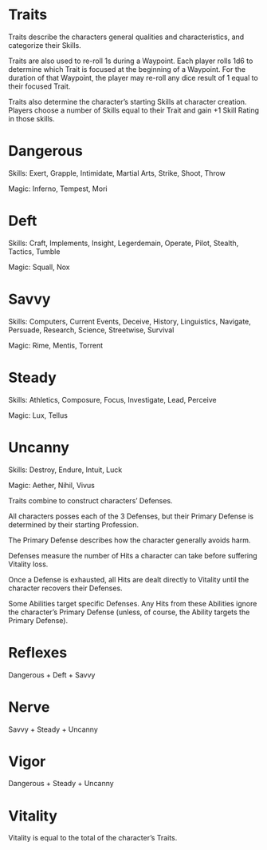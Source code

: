 # Traits

Traits describe the characters general qualities and characteristics, and categorize their Skills.

Traits are also used to re-roll 1s during a Waypoint.  Each player rolls 1d6 to determine which Trait is focused at the beginning of a Waypoint.  For the duration of that Waypoint, the player may re-roll any dice result of 1 equal to their focused Trait.

Traits also determine the character’s starting Skills at character creation.  Players choose a number of Skills equal to their Trait and gain +1 Skill Rating in those skills.

# Dangerous

Skills: Exert, Grapple, Intimidate, Martial Arts, Strike, Shoot, Throw

Magic: Inferno, Tempest, Mori

# Deft

Skills: Craft, Implements, Insight, Legerdemain, Operate, Pilot, Stealth, Tactics, Tumble

Magic: Squall, Nox

# Savvy

Skills: Computers, Current Events, Deceive, History, Linguistics, Navigate, Persuade, Research, Science, Streetwise, Survival

Magic: Rime, Mentis, Torrent

# Steady

Skills: Athletics, Composure, Focus, Investigate, Lead, Perceive

Magic: Lux,  Tellus

# Uncanny

Skills: Destroy, Endure, Intuit, Luck

Magic: Aether, Nihil, Vivus

Traits combine to construct characters’ Defenses.  

All characters posses each of the 3 Defenses, but their Primary Defense is determined by their starting Profession.

The Primary Defense describes how the character generally avoids harm.

Defenses measure the number of Hits a character can take before suffering Vitality loss.  

Once a Defense is exhausted, all Hits are dealt directly to Vitality until the character recovers their Defenses.

Some Abilities target specific Defenses.  Any Hits from these Abilities ignore the character’s Primary Defense (unless, of course, the Ability targets the Primary Defense).

# Reflexes

Dangerous + Deft + Savvy

# Nerve

Savvy + Steady + Uncanny

# Vigor

Dangerous + Steady + Uncanny

# Vitality

Vitality is equal to the total of the character’s Traits.
